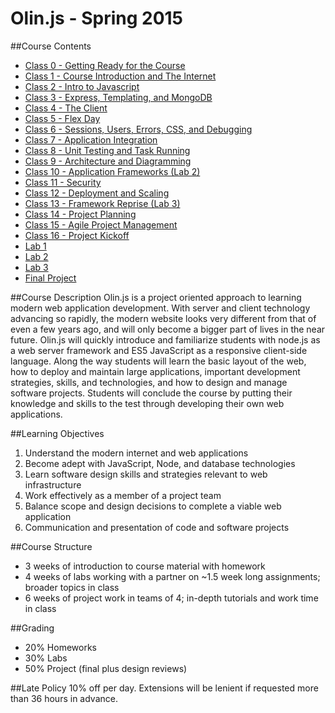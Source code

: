 Olin.js - Spring 2015
===

##Course Contents
* [Class 0 - Getting Ready for the Course](./classes/class00)
* [Class 1 - Course Introduction and The Internet](./classes/class01)
* [Class 2 - Intro to Javascript](./classes/class02)
* [Class 3 - Express, Templating, and MongoDB](./classes/class03)
* [Class 4 - The Client](./classes/class04)
* [Class 5 - Flex Day](./classes/class05)
* [Class 6 - Sessions, Users, Errors, CSS, and Debugging](./classes/class06)
* [Class 7 - Application Integration](./classes/class07)
* [Class 8 - Unit Testing and Task Running](./classes/class08)
* [Class 9 - Architecture and Diagramming](./classes/class09)
* [Class 10 - Application Frameworks (Lab 2)](./classes/class10)
* [Class 11 - Security](./classes/class11)
* [Class 12 - Deployment and Scaling](./classes/class12)
* [Class 13 - Framework Reprise (Lab 3)](./classes/class13)
* [Class 14 - Project Planning](./classes/class14)
* [Class 15 - Agile Project Management](./classes/class15)
* [Class 16 - Project Kickoff](./classes/class16)
* [Lab 1](./lab1)
* [Lab 2](./lab2)
* [Lab 3](./lab3)
* [Final Project](./finalproject)

##Course Description
Olin.js is a project oriented approach to learning modern web application development. With server and client technology advancing so rapidly, the modern website looks very different from that of even a few years ago, and will only become a bigger part of lives in the near future. Olin.js will quickly introduce and familiarize students with node.js as a web server framework and ES5 JavaScript as a responsive client-side language. Along the way students will learn the basic layout of the web, how to deploy and maintain large applications, important development strategies, skills, and technologies, and how to design and manage software projects. Students will conclude the course by putting their knowledge and skills to the test through developing their own web applications.

##Learning Objectives
1. Understand the modern internet and web applications 
2. Become adept with JavaScript, Node, and database technologies
3. Learn software design skills and strategies relevant to web infrastructure
4. Work effectively as a member of a project team
5. Balance scope and design decisions to complete a viable web application
6. Communication and presentation of code and software projects

##Course Structure
* 3 weeks of introduction to course material with homework
* 4 weeks of labs working with a partner on ~1.5 week long assignments; broader topics in class
* 6 weeks of project work in  teams of 4; in-depth tutorials and work time in class

##Grading
* 20% Homeworks
* 30% Labs
* 50% Project (final plus design reviews)

##Late Policy
10% off per day. Extensions will be lenient if requested more than 36 hours in advance.




